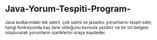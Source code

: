 # Java-Yorum-Tespiti-Program-
Java kodlarındaki tek satırlı, çok satırlı ve javadoc yorumlarını tespit eder, hangi fonksiyonda kaç tane olduğunu konsola yazdırır ve bir txt belgesi oluşturarak yorumların içeriklerini oraya kaydeder.
